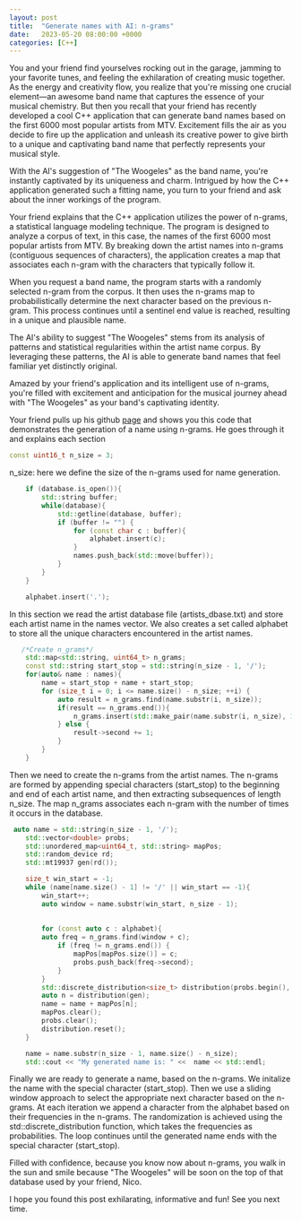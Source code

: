 ```yaml
---
layout: post
title:  "Generate names with AI: n-grams"
date:   2023-05-20 08:00:00 +0000
categories: [C++]
---
```


You and your friend find yourselves rocking out in the garage, jamming to your favorite tunes, and feeling the exhilaration of creating music together. As the energy and creativity flow, you realize that you're missing one crucial element—an awesome band name that captures the essence of your musical chemistry. But then you recall that your friend has recently developed a cool C++ application that can generate band names based on the first 6000 most popular artists from MTV. Excitement fills the air as you decide to fire up the application and unleash its creative power to give birth to a unique and captivating band name that perfectly represents your musical style.


With the AI's suggestion of "The Woogeles" as the band name, you're instantly captivated by its uniqueness and charm. Intrigued by how the C++ application generated such a fitting name, you turn to your friend and ask about the inner workings of the program.

Your friend explains that the C++ application utilizes the power of n-grams, a statistical language modeling technique. The program is designed to analyze a corpus of text, in this case, the names of the first 6000 most popular artists from MTV. By breaking down the artist names into n-grams (contiguous sequences of characters), the application creates a map that associates each n-gram with the characters that typically follow it.

When you request a band name, the program starts with a randomly selected n-gram from the corpus. It then uses the n-grams map to probabilistically determine the next character based on the previous n-gram. This process continues until a sentinel end value is reached, resulting in a unique and plausible name.

The AI's ability to suggest "The Woogeles" stems from its analysis of patterns and statistical regularities within the artist name corpus. By leveraging these patterns, the AI is able to generate band names that feel familiar yet distinctly original.

Amazed by your friend's application and its intelligent use of n-grams, you're filled with excitement and anticipation for the musical journey ahead with "The Woogeles" as your band's captivating identity.

Your friend pulls up his github [page](https://github.com/NikBomb/makemore_cpp/blob/master/makemore.cpp) and shows you this code that demonstrates the generation of a name using n-grams. He goes through it and explains each section

```cpp
const uint16_t n_size = 3;
```
n_size: here we define the size of the n-grams used for name generation.

```cpp
    if (database.is_open()){
        std::string buffer;
        while(database){
            std::getline(database, buffer);
            if (buffer != "") {
                for (const char c : buffer){
                    alphabet.insert(c);
                }
                names.push_back(std::move(buffer));
            }
        }
    }

    alphabet.insert('.');
```

In this section we read the artist database file (artists_dbase.txt) and store each artist name in the names vector.
We also creates a set called alphabet to store all the unique characters encountered in the artist names.


```cpp
   /*Create n_grams*/
    std::map<std::string, uint64_t> n_grams;
    const std::string start_stop = std::string(n_size - 1, '/');
    for(auto& name : names){
        name = start_stop + name + start_stop; 
        for (size_t i = 0; i <= name.size() - n_size; ++i) {   
            auto result = n_grams.find(name.substr(i, n_size));
            if(result == n_grams.end()){
                n_grams.insert(std::make_pair(name.substr(i, n_size), 1));
            } else {
                result->second += 1;
            }
        }
    }
```

Then we need to create the n-grams from the artist names.
The n-grams are formed by appending special characters (start_stop) to the beginning and end of each artist name, and then extracting subsequences of length n_size. The map n_grams associates each n-gram with the number of times it occurs in the database.


```cpp
 auto name = std::string(n_size - 1, '/');
    std::vector<double> probs;
    std::unordered_map<uint64_t, std::string> mapPos;
    std::random_device rd;
    std::mt19937 gen(rd());

    size_t win_start = -1;
    while (name[name.size() - 1] != '/' || win_start == -1){
        win_start++;
        auto window = name.substr(win_start, n_size - 1);
       
        
        for (const auto c : alphabet){
        auto freq = n_grams.find(window + c);
            if (freq != n_grams.end()) {
                mapPos[mapPos.size()] = c;
                probs.push_back(freq->second);
            }
        }
        std::discrete_distribution<size_t> distribution(probs.begin(), probs.end());
        auto n = distribution(gen);
        name = name + mapPos[n];
        mapPos.clear();
        probs.clear();
        distribution.reset();
    }    

    name = name.substr(n_size - 1, name.size() - n_size);
    std::cout << "My generated name is: " <<  name << std::endl;
```

Finally we are ready to generate a name, based on the n-grams.
We initalize the name with the special character (start_stop). Then we use a sliding window approach to select the appropriate next character based on the n-grams. 
At each iteration we append a character from the alphabet based on their frequencies in the n-grams.
The randomization is achieved using the std::discrete_distribution function, which takes the frequencies as probabilities.
The loop continues until the generated name ends with the special character (start_stop).

Filled with confidence, because you know now about n-grams, you walk in the sun and smile because "The Woogeles" will be soon on the top of that database used by your friend, Nico.

I hope you found this post exhilarating, informative and fun! See you next time.